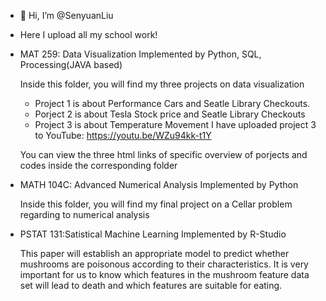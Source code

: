 - 👋 Hi, I’m @SenyuanLiu
- Here I upload all my school work!  

- MAT 259: Data Visualization   Implemented by Python, SQL, Processing(JAVA based)

  Inside this folder, you will find my three projects on data visualization
    - Project 1 is about Performance Cars and Seatle Library Checkouts. 
    - Porject 2 is about Tesla Stock price and Seatle Library Checkouts 
    - Project 3 is about Temperature Movement 
    I have uploaded project 3 to YouTube: https://youtu.be/WZu94kk-t1Y
    
    You can view the three html links of specific overview of porjects and codes inside the corresponding folder
    
 - MATH 104C: Advanced Numerical Analysis     Implemented by Python
 
    Inside this folder, you will find my final project on a Cellar problem regarding to numerical analysis

 - PSTAT 131:Satistical Machine Learning     Implemented by R-Studio
 
    This paper will establish an appropriate model to predict whether mushrooms are poisonous according to their characteristics. It is very important for us to know which features in the mushroom feature data set will lead to death and which features are suitable for eating.
